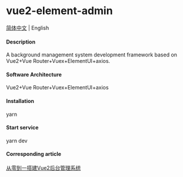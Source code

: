 # vue2-element-admin

[简体中文](./README.md) | English

#### Description
A background management system development framework based on Vue2+Vue Router+Vuex+ElementUI+axios.

#### Software Architecture
Vue2+Vue Router+Vuex+ElementUI+axios

#### Installation

yarn

#### Start service
yarn dev

#### Corresponding article

[从零到一搭建Vue2后台管理系统](https://juejin.cn/post/7015537495945248804)
